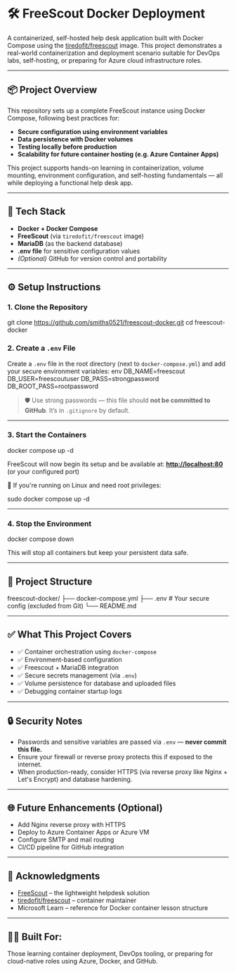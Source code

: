 # 🛠️ FreeScout Docker Deployment

A containerized, self-hosted help desk application built with Docker Compose using the [tiredofit/freescout](https://hub.docker.com/r/tiredofit/freescout) image. This project demonstrates a real-world containerization and deployment scenario suitable for DevOps labs, self-hosting, or preparing for Azure cloud infrastructure roles.

---

## 📦 Project Overview

This repository sets up a complete FreeScout instance using Docker Compose, following best practices for:

- **Secure configuration using environment variables**
- **Data persistence with Docker volumes**
- **Testing locally before production**
- **Scalability for future container hosting (e.g. Azure Container Apps)**

This project supports hands-on learning in containerization, volume mounting, environment configuration, and self-hosting fundamentals — all while deploying a functional help desk app.

---

## 🧰 Tech Stack

- **Docker + Docker Compose**
- **FreeScout** (via `tiredofit/freescout` image)
- **MariaDB** (as the backend database)
- **.env file** for sensitive configuration values
- *(Optional)* GitHub for version control and portability

---

## ⚙️ Setup Instructions

### 1. Clone the Repository

git clone https://github.com/smiths0521/freescout-docker.git
cd freescout-docker
### 2. Create a `.env` File

Create a `.env` file in the root directory (next to `docker-compose.yml`) and add your secure environment variables:
env
DB_NAME=freescout
DB_USER=freescoutuser
DB_PASS=strongpassword
DB_ROOT_PASS=rootpassword

> 🛡️ Use strong passwords — this file should **not be committed to GitHub**. It’s in `.gitignore` by default.

---

### 3. Start the Containers

docker compose up -d

FreeScout will now begin its setup and be available at:
**[http://localhost:80](http://localhost:80)** (or your configured port)

📌 If you're running on Linux and need root privileges:

sudo docker compose up -d

---

### 4. Stop the Environment

docker compose down

This will stop all containers but keep your persistent data safe.

---

## 📁 Project Structure

freescout-docker/
├── docker-compose.yml
├── .env             # Your secure config (excluded from Git)
└── README.md

---

## ✅ What This Project Covers

* ✅ Container orchestration using `docker-compose`
* ✅ Environment-based configuration
* ✅ Freescout + MariaDB integration
* ✅ Secure secrets management (via `.env`)
* ✅ Volume persistence for database and uploaded files
* ✅ Debugging container startup logs

---

## 🔒 Security Notes

* Passwords and sensitive variables are passed via `.env` — **never commit this file.**
* Ensure your firewall or reverse proxy protects this if exposed to the internet.
* When production-ready, consider HTTPS (via reverse proxy like Nginx + Let's Encrypt) and database hardening.

---

## 🌐 Future Enhancements (Optional)

* Add Nginx reverse proxy with HTTPS
* Deploy to Azure Container Apps or Azure VM
* Configure SMTP and mail routing
* CI/CD pipeline for GitHub integration

---

## 🤝 Acknowledgments

* [FreeScout](https://freescout.net/) – the lightweight helpdesk solution
* [tiredofit/freescout](https://hub.docker.com/r/tiredofit/freescout) – container maintainer
* Microsoft Learn – reference for Docker container lesson structure

---

## 🧑‍💻 Built For:

Those learning container deployment, DevOps tooling, or preparing for cloud-native roles using Azure, Docker, and GitHub.

